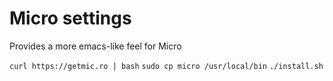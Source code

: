 
# Micro settings

Provides a more emacs-like feel for Micro

`curl https://getmic.ro | bash`
`sudo cp micro /usr/local/bin`
`./install.sh`


